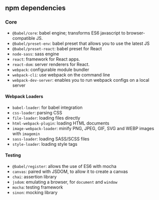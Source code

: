 ## npm dependencies

### Core

- `@babel/core`: babel engine; transforms ES6 javascript to browser-compatible JS.
- `@babel/preset-env`: babel preset that allows you to use the latest JS
- `@babel/preset-react`: babel preset for React
- `node-sass`: sass engine
- `react`: framework for React apps.
- `react-dom`: server renderers for React.
- `webpack`: configurable module bundler
- `webpack-cli`: use webpack on the command line
- `webpack-dev-server`: enables you to run webpack configs on a local server

#### Webpack Loaders

- `babel-loader`: for babel integration
- `css-loader`: parsing CSS
- `file-loader`: loading files directly
- `html-webpack-plugin`: loading HTML documents
- `image-webpack-loader`: minify PNG, JPEG, GIF, SVG and WEBP images with `imagemin`
- `sass-loader`: loading SASS/SCSS files
- `style-loader`: loading style tags

#### Testing

- `@babel/register`: allows the use of ES6 with mocha
- `canvas`: paired with JSDOM, to allow it to create a canvas
- `chai`: assertion library
- `jsdom`: emulating a browser, for `document` and `window`
- `mocha`: testing framework
- `sinon`: mocking library